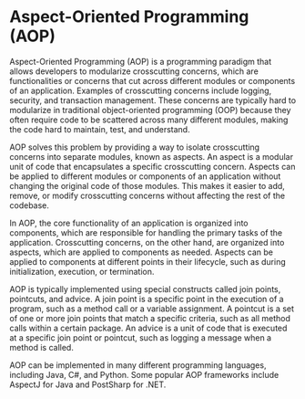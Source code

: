 # Aspect-Oriented Programming (AOP)

Aspect-Oriented Programming (AOP) is a programming paradigm that allows developers to modularize crosscutting concerns, which are functionalities or concerns that cut across different modules or components of an application. Examples of crosscutting concerns include logging, security, and transaction management. These concerns are typically hard to modularize in traditional object-oriented programming (OOP) because they often require code to be scattered across many different modules, making the code hard to maintain, test, and understand.

AOP solves this problem by providing a way to isolate crosscutting concerns into separate modules, known as aspects. An aspect is a modular unit of code that encapsulates a specific crosscutting concern. Aspects can be applied to different modules or components of an application without changing the original code of those modules. This makes it easier to add, remove, or modify crosscutting concerns without affecting the rest of the codebase.

In AOP, the core functionality of an application is organized into components, which are responsible for handling the primary tasks of the application. Crosscutting concerns, on the other hand, are organized into aspects, which are applied to components as needed. Aspects can be applied to components at different points in their lifecycle, such as during initialization, execution, or termination.

AOP is typically implemented using special constructs called join points, pointcuts, and advice. A join point is a specific point in the execution of a program, such as a method call or a variable assignment. A pointcut is a set of one or more join points that match a specific criteria, such as all method calls within a certain package. An advice is a unit of code that is executed at a specific join point or pointcut, such as logging a message when a method is called.

AOP can be implemented in many different programming languages, including Java, C#, and Python. Some popular AOP frameworks include AspectJ for Java and PostSharp for .NET.
